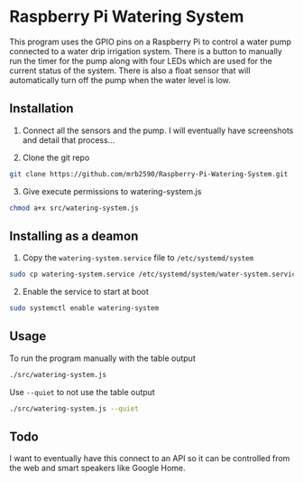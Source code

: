 # Raspberry Pi Watering System

This program uses the GPIO pins on a Raspberry Pi to control a water pump connected to a water drip irrigation system. There is a button to manually run the timer for the pump along with four LEDs which are used for the current status of the system. There is also a float sensor that will automatically turn off the pump when the water level is low.

## Installation

1. Connect all the sensors and the pump. I will eventually have screenshots and detail that process...

2. Clone the git repo

```bash
git clone https://github.com/mrb2590/Raspberry-Pi-Watering-System.git
```

3. Give execute permissions to watering-system.js

```bash
chmod a+x src/watering-system.js
```

## Installing as a deamon

1. Copy the `watering-system.service` file to `/etc/systemd/system`

```bash
sudo cp watering-system.service /etc/systemd/system/water-system.service
```

2. Enable the service to start at boot

```bash
sudo systemctl enable watering-system
```

## Usage

To run the program manually with the table output

```bash
./src/watering-system.js
```

Use `--quiet` to not use the table output

```bash
./src/watering-system.js --quiet
```

## Todo

I want to eventually have this connect to an API so it can be controlled from the web and smart speakers like Google Home.
